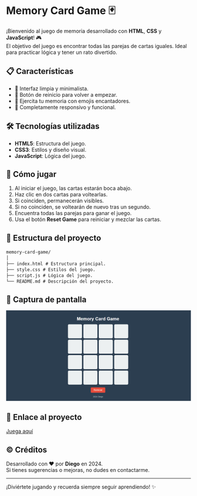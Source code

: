 # Memory Card Game 🃏

¡Bienvenido al juego de memoria desarrollado con **HTML**, **CSS** y **JavaScript**! 🎮  
El objetivo del juego es encontrar todas las parejas de cartas iguales. Ideal para practicar lógica y tener un rato divertido.

## 📋 Características
- 🎨 Interfaz limpia y minimalista.
- 🔄 Botón de reinicio para volver a empezar.
- 🧠 Ejercita tu memoria con emojis encantadores.
- 🚀 Completamente responsivo y funcional.

## 🛠️ Tecnologías utilizadas
- **HTML5**: Estructura del juego.
- **CSS3**: Estilos y diseño visual.
- **JavaScript**: Lógica del juego.

## 🚀 Cómo jugar
1. Al iniciar el juego, las cartas estarán boca abajo.
2. Haz clic en dos cartas para voltearlas.
3. Si coinciden, permanecerán visibles.
4. Si no coinciden, se voltearán de nuevo tras un segundo.
5. Encuentra todas las parejas para ganar el juego.
6. Usa el botón **Reset Game** para reiniciar y mezclar las cartas.

## 📂 Estructura del proyecto
```text
memory-card-game/ 
│
├── index.html # Estructura principal. 
├── style.css # Estilos del juego.
├── script.js # Lógica del juego.
└── README.md # Descripción del proyecto.
```


## 👾 Captura de pantalla
![Memory Card Game](https://github.com/DiegoJalvA/Juego/blob/index/juego/screenshot.png)  


## 🔗 Enlace al proyecto
[Juega aquí](https://memoycardgame.netlify.app) 


## ©️ Créditos
Desarrollado con ❤️ por **Diego** en 2024.  
Si tienes sugerencias o mejoras, no dudes en contactarme.

---
¡Diviértete jugando y recuerda siempre seguir aprendiendo! ✨

